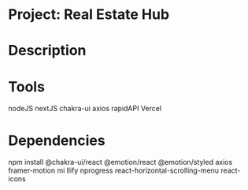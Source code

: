 # Project: Real Estate Hub

# Description

# Tools
nodeJS nextJS chakra-ui axios rapidAPI Vercel

# Dependencies
npm install @chakra-ui/react @emotion/react @emotion/styled axios framer-motion mi llify nprogress react-horizontal-scrolling-menu react-icons